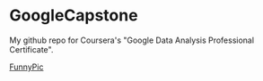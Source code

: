 # GoogleCapstone

My github repo for Coursera's "Google Data Analysis Professional Certificate". 

[FunnyPic](https://github.com/MikSm1th/GoogleCapstone/blob/main/data_dude.jpg)

